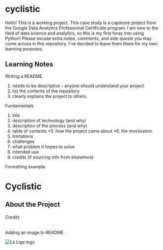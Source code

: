 # cyclistic

Hello! This is a working project. This case study is a capstone project from the Google Data Analytics Professional Certificate program. I am new to the field of data science and analytics, so this is my first foray into using Python! Please excuse extra notes, comments, and side quests you may come across in this repository. I've decided to leave them there for my own learning purposes.
  

## Learning Notes

Writing a README 
  1. needs to be descriptive - anyone should understand your project
  2. list the contents of the repository
  3. clearly explains the project to others

Fundamentals
  1. title
  2. description of technology (and why)
  3. description of the process (and why)
  4. table of contents
  *5. how the project came about
  *6. the movtivation
  7. limitations
  8. challenges
  9. what problem it hopes to solve
  10. intended use
  11. credits (if sourcing info from elsewhere)


Formatting example
  # Cyclistic

  ## About the Project

  ###### Credits

  Adding an image to README

![La Liga logo](https://cdn.shopify.com/s/files/1/0614/3515/0504/files/Fitwarm_Yorkie_Yorkie_puppy_running_exercise_outdoors_happy_run_3c8b8426-7dbc-4f6b-b951-915c0d1d1772_480x480.jpg?v=1682318319)
